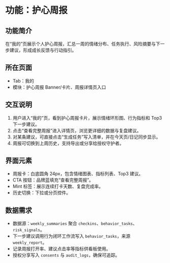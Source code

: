 # 功能：护心周报

## 功能简介
在“我的”页展示个人护心周报，汇总一周的情绪分布、任务执行、风险摘要与下一步建议，形成成长反馈与行动指引。

## 所在页面
- Tab：我的
- 模块：护心周报 Banner/卡片、周报详情页入口

## 交互说明
1. 用户进入“我的”页，看到护心周报卡片，展示情绪环形图、行为指标和 Top3 下一步建议。
2. 点击“查看完整周报”进入详情页，浏览更详细的数据与复盘建议。
3. 对某条建议，可直接点击“生成任务”写入清单，并在今天页/日记同步显示。
4. 周报可切换到上周历史，支持导出或分享给授权守护者。

## 界面元素
- 周报卡：白底圆角 24px，包含情绪图表、指标列表、Top3 建议。
- CTA 按钮：品牌蓝填充“查看完整周报”。
- Mint 标签：展示连续打卡天数、复盘完成率。
- 历史切换：下拉或分页控件。

## 数据需求
- 数据源：`weekly_summaries` 聚合 `checkins`、`behavior_tasks`、`risk_signals`。
- 下一步建议调用行为闭环工作流写入 `behavior_tasks`，来源 `weekly_report`。
- 记录周报打开率、建议点击率等指标供看板使用。
- 授权分享写入 `consents` 与 `audit_logs`，确保可追踪。
